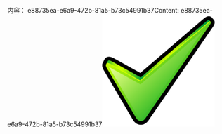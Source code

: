 <span data-ttu-id="78f30-101">内容︰ e88735ea-e6a9-472b-81a5-b73c54991b37</span><span class="sxs-lookup"><span data-stu-id="78f30-101">Content: e88735ea-e6a9-472b-81a5-b73c54991b37</span></span>![图像](280a3464-e310-44cf-95f6-c5c92af47628.png)
